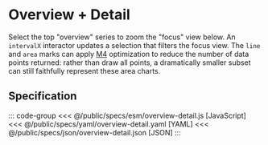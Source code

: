 <script setup>
  import { reset } from '@uwdata/vgplot';
  reset();
</script>

# Overview + Detail

Select the top "overview" series to zoom the "focus" view below. An `intervalX` interactor updates a selection that filters the focus view. The `line` and `area` marks can apply [M4](https://observablehq.com/@uwdata/m4-scalable-time-series-visualization) optimization to reduce the number of data points returned: rather than draw all points, a dramatically smaller subset can still faithfully represent these area charts.

<Example spec="/specs/yaml/overview-detail.yaml" />

## Specification

::: code-group
<<< @/public/specs/esm/overview-detail.js [JavaScript]
<<< @/public/specs/yaml/overview-detail.yaml [YAML]
<<< @/public/specs/json/overview-detail.json [JSON]
:::
